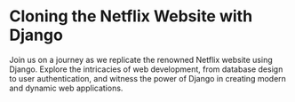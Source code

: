 # Cloning the Netflix Website with Django
 Join us on a journey as we replicate the renowned Netflix website using Django. Explore the intricacies of web development, from database design to user authentication, and witness the power of Django in creating modern and dynamic web applications.
